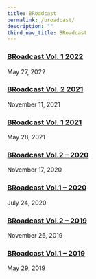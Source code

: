 ```yaml
---
title: BRoadcast
permalink: /broadcast/
description: ""
third_nav_title: BRoadcast
---
```

<h3><a title="BRoadcast Vol. 1 2022" href="https://blangahrisepri.moe.edu.sg/2022/05/27/broadcast-vol-1-2022/" rel="bookmark">BRoadcast Vol. 1 2022</a></h3>
<div>May 27, 2022</div>
<h3><a title="BRoadcast Vol. 2 2021" href="https://blangahrisepri.moe.edu.sg/2021/11/11/broadcast-vol-2-2021/" rel="bookmark">BRoadcast Vol. 2 2021</a></h3>
<div>November 11, 2021</div>
<h3><a title="BRoadcast Vol. 1 2021" href="https://blangahrisepri.moe.edu.sg/2021/05/28/broadcast-vol-1-2021/" rel="bookmark">BRoadcast Vol. 1 2021</a></h3>
<div>May 28, 2021</div>
<h3><a title="BRoadcast Vol.2 &ndash; 2020" href="https://blangahrisepri.moe.edu.sg/2020/11/17/broadcast-vol-2-2020/" rel="bookmark">BRoadcast Vol.2 &ndash; 2020</a></h3>
<div>November 17, 2020</div>
<h3><a title="BRoadcast Vol.1 &ndash; 2020" href="https://blangahrisepri.moe.edu.sg/2020/07/24/broadcast-vol-1-2020/" rel="bookmark">BRoadcast Vol.1 &ndash; 2020</a></h3>
<div>July 24, 2020</div>
<h3><a title="BRoadcast Vol.2 &ndash; 2019" href="https://blangahrisepri.moe.edu.sg/2019/11/26/broadcast-vol-2-2019/" rel="bookmark">BRoadcast Vol.2 &ndash; 2019</a></h3>
<div>November 26, 2019</div>
<h3><a title="BRoadcast Vol.1 &ndash; 2019" href="https://blangahrisepri.moe.edu.sg/2019/05/29/broadcast-vol-1-2019/" rel="bookmark">BRoadcast Vol.1 &ndash; 2019</a></h3>
<div>May 29, 2019</div>